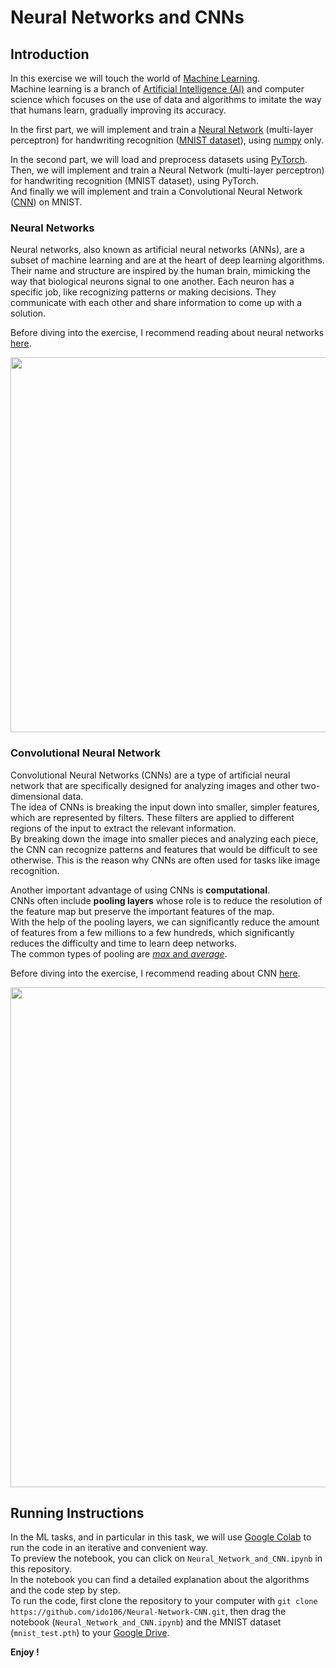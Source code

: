# Neural Networks and CNNs
## Introduction
In this exercise we will touch the world of [Machine Learning](https://en.wikipedia.org/wiki/Machine_learning).  
Machine learning is a branch of [Artificial Intelligence (AI)](https://en.wikipedia.org/wiki/Artificial_intelligence) and computer science which focuses on the use of data and algorithms to imitate the way that humans learn, gradually improving its accuracy.  

In the first part, we will implement and train a  [Neural Network](https://en.wikipedia.org/wiki/Artificial_neural_network)  (multi-layer perceptron) for handwriting recognition ([MNIST dataset](https://en.wikipedia.org/wiki/MNIST_database)), using  [numpy](https://numpy.org/)  only.  

In the second part, we will load and preprocess datasets using  [PyTorch](https://pytorch.org/).  
Then, we will implement and train a Neural Network (multi-layer perceptron) for handwriting recognition (MNIST dataset), using PyTorch.  
And finally we will implement and train a Convolutional Neural Network ([CNN](https://en.wikipedia.org/wiki/Convolutional_neural_network)) on MNIST.

### Neural Networks
Neural networks, also known as artificial neural networks (ANNs), are a subset of machine learning and are at the heart of deep learning algorithms. Their name and structure are inspired by the human brain, mimicking the way that biological neurons signal to one another. Each neuron has a specific job, like recognizing patterns or making decisions. They communicate with each other and share information to come up with a solution.  

Before diving into the exercise, I recommend reading about neural networks [here](https://www.ibm.com/topics/neural-networks).  
<p align="center">
  <img 
    width="600"
    src="https://1.cms.s81c.com/sites/default/files/2021-04-15/ICLH_Diagram_Batch_01_03-DeepNeuralNetwork-WHITEBG.png"
  >
</p>

### Convolutional Neural Network
Convolutional Neural Networks (CNNs) are a type of artificial neural network that are specifically designed for analyzing images and other two-dimensional data.  
The idea of CNNs is breaking the input down into smaller, simpler features, which are represented by filters. These filters are applied to different regions of the input to extract the relevant information.  
By breaking down the image into smaller pieces and analyzing each piece, the CNN can recognize patterns and features that would be difficult to see otherwise. This is the reason why CNNs are often used for tasks like image recognition.  

Another important advantage of using CNNs is **computational**.  
CNNs often include **pooling layers** whose role is to reduce the resolution of the feature map but preserve the important features of the map.  
With the help of the pooling layers, we can significantly reduce the amount of features from a few millions to a few hundreds, which significantly reduces the difficulty and time to learn deep networks.  
The common types of pooling are [*max* and *average*](https://androidkt.com/explain-pooling-layers-max-pooling-average-pooling-global-average-pooling-and-global-max-pooling/).

Before diving into the exercise, I recommend reading about CNN [here](https://towardsdatascience.com/a-comprehensive-guide-to-convolutional-neural-networks-the-eli5-way-3bd2b1164a53).  
<p align="center">
  <img 
    width="800"
    src="https://i0.wp.com/developersbreach.com/wp-content/uploads/2020/08/cnn_banner.png?fit=1200%2C564&ssl=1"
  >
</p>

## Running Instructions
In the ML tasks, and in particular in this task, we will use [Google Colab](https://colab.research.google.com/) to run the code in an iterative and convenient way.  
To preview the notebook, you can click on `Neural_Network_and_CNN.ipynb` in this repository.  
In the notebook you can find a detailed explanation about the algorithms and the code step by step.  
To run the code, first clone the repository to your computer with `git clone https://github.com/ido106/Neural-Network-CNN.git`, then drag the notebook (`Neural_Network_and_CNN.ipynb`) and the MNIST dataset (`mnist_test.pth`) to your [Google Drive](https://www.google.com/drive/).  

**Enjoy !**
